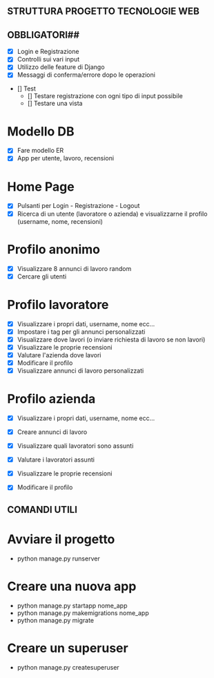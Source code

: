 ## STRUTTURA PROGETTO TECNOLOGIE WEB ##

## OBBLIGATORI##
- [x] Login e Registrazione
- [x] Controlli sui vari input
- [x] Utilizzo delle feature di Django
- [x] Messaggi di conferma/errore dopo le operazioni
- [] Test
    - [] Testare registrazione con ogni tipo di input possibile
    - [] Testare una vista

# Modello DB
- [x] Fare modello ER
- [x] App per utente, lavoro, recensioni

# Home Page
- [x] Pulsanti per Login - Registrazione - Logout
- [x] Ricerca di un utente (lavoratore o azienda) e visualizzarne il profilo (username, nome, recensioni)

# Profilo anonimo
- [x] Visualizzare 8 annunci di lavoro random
- [x] Cercare gli utenti

# Profilo lavoratore
- [x] Visualizzare i propri dati, username, nome ecc...
- [x] Impostare i tag per gli annunci personalizzati
- [x] Visualizzare dove lavori (o inviare richiesta di lavoro se non lavori)
- [x] Visualizzare le proprie recensioni
- [x] Valutare l'azienda dove lavori
- [x] Modificare il profilo
- [x] Visualizzare annunci di lavoro personalizzati

# Profilo azienda
- [x] Visualizzare i propri dati, username, nome ecc...
- [x] Creare annunci di lavoro
- [x] Visualizzare quali lavoratori sono assunti
- [x] Valutare i lavoratori assunti
- [x] Visualizzare le proprie recensioni
- [x] Modificare il profilo


## COMANDI UTILI ##

# Avviare il progetto
- python manage.py runserver

# Creare una nuova app
- python manage.py startapp nome_app
- python manage.py makemigrations nome_app
- python manage.py migrate

# Creare un superuser
- python manage.py createsuperuser